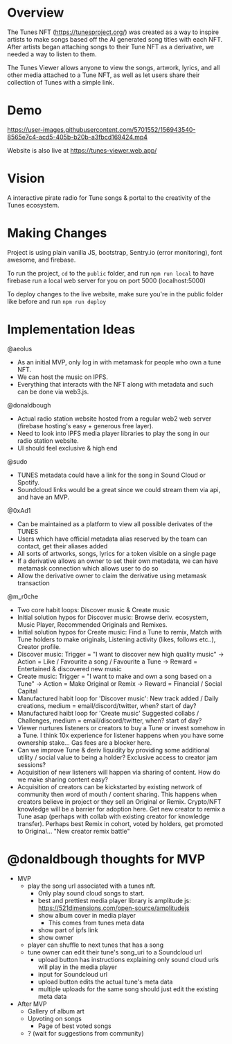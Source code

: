 # Overview
The Tunes NFT (https://tunesproject.org/) was created as a way to inspire artists to make songs based off the AI generated song titles with each NFT. After artists began attaching songs to their Tune NFT as a derivative, we needed a way to listen to them.

The Tunes Viewer allows anyone to view the songs, artwork, lyrics, and all other media attached to a Tune NFT, as well as let users share their collection of Tunes with a simple link.

# Demo
https://user-images.githubusercontent.com/5701552/156943540-8565e7c4-acd5-405b-b20b-a3fbcd169424.mp4

Website is also live at https://tunes-viewer.web.app/

# Vision
A interactive pirate radio for Tune songs & portal to the creativity of the Tunes ecosystem.

# Making Changes
Project is using plain vanilla JS, bootstrap, Sentry.io (error monitoring), font awesome, and firebase. 

To run the project, `cd` to the `public` folder, and run `npm run local` to have firebase run a local web server for you on port 5000 (localhost:5000)

To deploy changes to the live website, make sure you're in the public folder like before and run `npm run deploy`

# Implementation Ideas 
@aeolus
- As an initial MVP, only log in with metamask for people who own a tune NFT. 
- We can host the music on IPFS. 
- Everything that interacts with the NFT along with metadata and such can be done via web3.js. 

@donaldbough
- Actual radio station website hosted from a regular web2 web server (firebase hosting's easy + generous free layer).
- Need to look into IPFS media player libraries to play the song in our radio station website.
- UI should feel exclusive & high end

@sudo
- TUNES metadata could have a link for the song in Sound Cloud or Spotify.
- Soundcloud links would be a great since we could stream them via api, and have an MVP. 

@0xAd1
- Can be maintained as a platform to view all possible derivates of the TUNES
- Users which have official metadata alias reserved by the team can contact, get their aliases added
- All sorts of artworks, songs, lyrics for a token visible on a single page
- If a derivative allows an owner to set their own metadata, we can have metamask connection which allows user to do so
- Allow the derivative owner to claim the derivative using metamask transaction

@m_r0che
- Two core habit loops: Discover music & Create music
- Initial solution hypos for Discover music: Browse deriv. ecosystem, Music Player, Recommended Originals and Remixes.
- Initial solution hypos for Create music: Find a Tune to remix, Match with Tune holders to make originals, Listening activity (likes, follows etc..), Creator profile.
- Discover music: Trigger = "I want to discover new high quality music" -> Action = Like / Favourite a song / Favourite a Tune -> Reward = Entertained & discovered new music
- Create music: Trigger = "I want to make and own a song based on a Tune" -> Action = Make Original or Remix -> Reward = Financial / Social Capital
- Manufactured habit loop for 'Discover music': New track added / Daily creations, medium = email/discord/twitter, when? start of day?
- Manufactured haibt loop for 'Create music' Suggested collabs / Challenges, medium = email/discord/twitter, when? start of day?
- Viewer nurtures listeners or creators to buy a Tune or invest somehow in a Tune. I think 10x experience for listener happens when you have some ownership stake... Gas fees are a blocker here.
- Can we improve Tune & deriv liquidity by providing some additional utility / social value to being a holder? Exclusive access to creator jam sessions?
- Acquisition of new listeners will happen via sharing of content. How do we make sharing content easy?
- Acquisition of creators can be kickstarted by existing network of community then word of mouth / content sharing. This happens when creators believe in project or they sell an Original or Remix. Crypto/NFT knowledge will be a barrier for adoption here. Get new creator to remix a Tune asap (perhaps with collab with existing creator for knowledge transfer). Perhaps best Remix in cohort, voted by holders, get promoted to Original... "New creator remix battle"


# @donaldbough thoughts for MVP
* MVP
    * play the song url associated with a tunes nft.
        * Only play sound cloud songs to start.
        * best and prettiest media player library is amplitude js: https://521dimensions.com/open-source/amplitudejs
        * show album cover in media player
            * This comes from tunes meta data
        * show part of ipfs link
        * show owner
    * player can shuffle to next tunes that has a song
    * tune owner can edit their tune's song_uri to a Soundcloud url
        * upload button has instructions explaining only sound cloud urls will play in the media player
        * input for Soundcloud url
        * upload button edits the actual tune's meta data
        * multiple uploads for the same song should just edit the existing meta data
* After MVP
    * Gallery of album art
    * Upvoting on songs
        * Page of best voted songs
    * ? (wait for suggestions from community)
